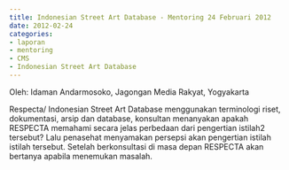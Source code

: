 ```yaml
---
title: Indonesian Street Art Database - Mentoring 24 Februari 2012
date: 2012-02-24
categories:
- laporan
- mentoring
- CMS
- Indonesian Street Art Database
---
```


Oleh: Idaman Andarmosoko, Jagongan Media Rakyat, Yogyakarta 

Respecta/ Indonesian Street Art Database menggunakan terminologi riset, dokumentasi, arsip dan database, konsultan menanyakan apakah RESPECTA memahami secara jelas perbedaan dari pengertian istilah2 tersebut? Lalu penasehat menyamakan persepsi akan pengertian istilah istilah tersebut. Setelah berkonsultasi di masa depan RESPECTA akan bertanya apabila menemukan masalah.
